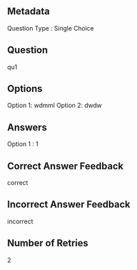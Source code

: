 ## Metadata
Question Type : Single Choice

## Question
qu1

## Options
Option 1: wdmml
Option 2: dwdw

## Answers
Option 1 : 1

## Correct Answer Feedback
correct

## Incorrect Answer Feedback
incorrect

## Number of Retries
2

